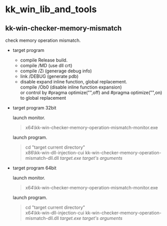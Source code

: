 # kk_win_lib_and_tools

## kk-win-checker-memory-mismatch

check memory operation mismatch.

* target program
  * compile Release build.
  * compile /MD (use dll crt)
  * compile /Zi (generage debug info)
  * link /DEBUG (generate pdb)
  * disable expand inline function, global replacement.  
    compile /Ob0 (disable inline function expansion)  
    or control by #pragma optimize("",off) and #pragma optimize("",on) to global replacement


* target program 32bit

  launch monitor.
  
  > x64\kk-win-checker-memory-operation-mismatch-monitor.exe

  launch program.
  
  > cd "target current directory"  
  > x86\kk-win-dll-injection-cui kk-win-checker-memory-operation-mismatch-dll.dll *target.exe* *target's arguments*

* target program 64bit

  launch monitor.
  
  > x64\kk-win-checker-memory-operation-mismatch-monitor.exe

  launch program.
  
  > cd "target current directory"  
  > x64\kk-win-dll-injection-cui kk-win-checker-memory-operation-mismatch-dll.dll *target.exe* *target's arguments*

